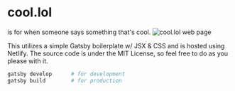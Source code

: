 # cool.lol
is for when someone says something that's cool.
![cool.lol web page](https://i.imgur.com/zdw0dJX.jpg)

This utilizes a simple Gatsby boilerplate w/ JSX & CSS and is hosted using Netlify. The source code is under the MIT License, so feel free to do as you please with it.
```bash
gatsby develop      # for development
gatsby build        # for production
```
